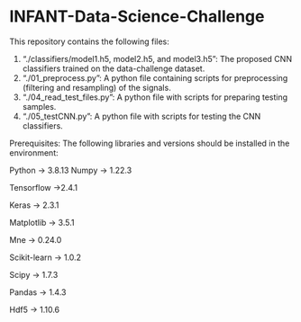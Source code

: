 # INFANT-Data-Science-Challenge

This repository contains the following files:
1.	“./classifiers/model1.h5, model2.h5, and model3.h5”: The proposed CNN classifiers trained on the data-challenge dataset.
2.	“./01_preprocess.py”: A python file containing scripts for preprocessing (filtering and resampling) of the signals.
3.	“./04_read_test_files.py”: A python file with scripts for preparing testing samples.
4.	“./05_testCNN.py”: A python file with scripts for testing the CNN classifiers.

Prerequisites:
The following libraries and versions should be installed in the environment:

Python -> 3.8.13 
Numpy -> 1.22.3

Tensorflow ->2.4.1

Keras -> 2.3.1

Matplotlib -> 3.5.1

Mne -> 0.24.0

Scikit-learn -> 1.0.2

Scipy -> 1.7.3

Pandas -> 1.4.3

Hdf5 -> 1.10.6

